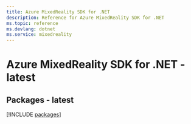 ```yaml
---
title: Azure MixedReality SDK for .NET
description: Reference for Azure MixedReality SDK for .NET
ms.topic: reference
ms.devlang: dotnet
ms.service: mixedreality
---
```

# Azure MixedReality SDK for .NET - latest
## Packages - latest
[!INCLUDE [packages](mixedreality-index.md)]

